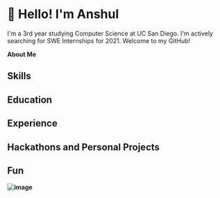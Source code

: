 # 👋 Hello! I'm Anshul
I'm a 3rd year studying Computer Science at UC San Diego. I'm actively searching for SWE Internships for 2021. Welcome to my GitHub!

<b size=30>About Me<b>

## Skills

## Education

## Experience

## Hackathons and Personal Projects

## Fun

![image](https://github.com/anshulsinghh/anshulsinghh/blob/master/dino.gif)
